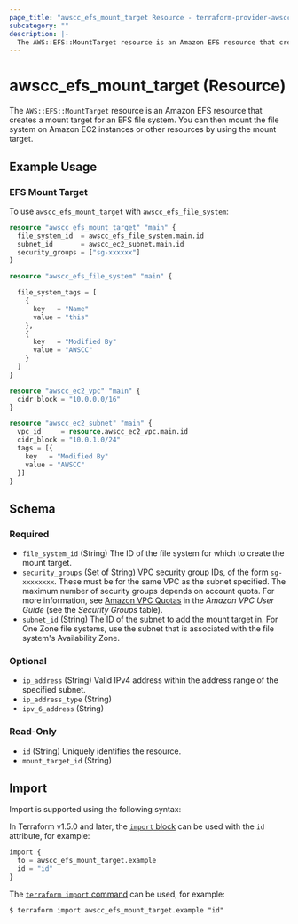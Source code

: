 ```yaml
---
page_title: "awscc_efs_mount_target Resource - terraform-provider-awscc"
subcategory: ""
description: |-
  The AWS::EFS::MountTarget resource is an Amazon EFS resource that creates a mount target for an EFS file system. You can then mount the file system on Amazon EC2 instances or other resources by using the mount target.
---
```


# awscc_efs_mount_target (Resource)

The ``AWS::EFS::MountTarget`` resource is an Amazon EFS resource that creates a mount target for an EFS file system. You can then mount the file system on Amazon EC2 instances or other resources by using the mount target.

## Example Usage

### EFS Mount Target
To use `awscc_efs_mount_target` with `awscc_efs_file_system`:
```terraform
resource "awscc_efs_mount_target" "main" {
  file_system_id  = awscc_efs_file_system.main.id
  subnet_id       = awscc_ec2_subnet.main.id
  security_groups = ["sg-xxxxxx"]
}

resource "awscc_efs_file_system" "main" {

  file_system_tags = [
    {
      key   = "Name"
      value = "this"
    },
    {
      key   = "Modified By"
      value = "AWSCC"
    }
  ]
}

resource "awscc_ec2_vpc" "main" {
  cidr_block = "10.0.0.0/16"
}

resource "awscc_ec2_subnet" "main" {
  vpc_id     = resource.awscc_ec2_vpc.main.id
  cidr_block = "10.0.1.0/24"
  tags = [{
    key   = "Modified By"
    value = "AWSCC"
  }]
}
```

<!-- schema generated by tfplugindocs -->
## Schema

### Required

- `file_system_id` (String) The ID of the file system for which to create the mount target.
- `security_groups` (Set of String) VPC security group IDs, of the form ``sg-xxxxxxxx``. These must be for the same VPC as the subnet specified. The maximum number of security groups depends on account quota. For more information, see [Amazon VPC Quotas](https://docs.aws.amazon.com/vpc/latest/userguide/amazon-vpc-limits.html) in the *Amazon VPC User Guide* (see the *Security Groups* table).
- `subnet_id` (String) The ID of the subnet to add the mount target in. For One Zone file systems, use the subnet that is associated with the file system's Availability Zone.

### Optional

- `ip_address` (String) Valid IPv4 address within the address range of the specified subnet.
- `ip_address_type` (String)
- `ipv_6_address` (String)

### Read-Only

- `id` (String) Uniquely identifies the resource.
- `mount_target_id` (String)

## Import

Import is supported using the following syntax:

In Terraform v1.5.0 and later, the [`import` block](https://developer.hashicorp.com/terraform/language/import) can be used with the `id` attribute, for example:

```terraform
import {
  to = awscc_efs_mount_target.example
  id = "id"
}
```

The [`terraform import` command](https://developer.hashicorp.com/terraform/cli/commands/import) can be used, for example:

```shell
$ terraform import awscc_efs_mount_target.example "id"
```
